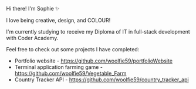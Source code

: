 Hi there! I'm Sophie ✨

I love being creative, design, and COLOUR!

I'm currently studying to receive my Diploma of IT in full-stack development with Coder Academy.

Feel free to check out some projects I have completed:
- Portfolio website - https://github.com/woolfie59/portfolioWebsite
- Terminal application farming game - https://github.com/woolfie59/Vegetable_Farm
- Country Tracker API - https://github.com/woolfie59/country_tracker_api
